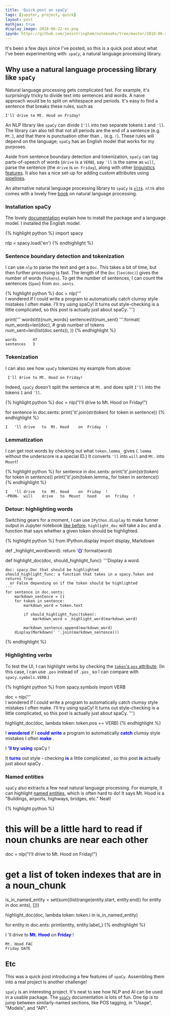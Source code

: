 ```yaml
---
title: 'Quick post on spaCy'
tags: [jupyter, project, quick]
layout: post
mathjax: true
display_image: 2018-06-22-ex.png
ipynb: https://github.com/jessstringham/notebooks/tree/master/2018-06-22-spacy.ipynb
---
```





It's been a few days since I've posted, so this is a quick post about what I've been experimenting with: `spaCy`, a natural language processing library.


## Why use a natural language processing library like `spaCy`

Natural language processing gets complicated fast.
For example, it's surprisingly tricky to divide text into sentences and words. A naive approach would be to split on whitespace and periods. It's easy to find a sentence that breaks these rules, such as

    I'll drive to Mt. Hood on Friday!

An NLP library like `spaCy` can divide `I'll` into two separate tokens `I` and `'ll`.  The library can also tell that not all periods are the end of a sentence (e.g. `Mt.`), and that there is punctuation other than `.` (e.g. `!`). These rules will depend on the language; `spaCy` has an English model that works for my purposes.

Aside from sentence boundary detection and tokenization, `spaCy` can tag parts-of-speech of words (`drive` is a `VERB`), say `'ll` is the same as `will`, parse the sentence (the `drive` is `on Friday`), along with other [linguistics features](https://spacy.io/usage/linguistic-features). It also has a nice set-up for adding custom attributes using [pipelines](https://spacy.io/usage/processing-pipelines). 


An alternative natural language processing library to `spaCy` is [`nltk`](https://www.nltk.org). `nltk` also comes with a lovely free [book](https://www.nltk.org/book/) on natural language processing.

### Installation spaCy

The lovely [documentation](https://spacy.io/usage/) explain how to install the package and a language model. I installed the English model.



{% highlight python %}
import spacy

nlp = spacy.load('en')
{% endhighlight %}




### Sentence boundary detection and tokenization

I can use `nlp` to parse the text and get a `Doc`. This takes a bit of time, but then further processing is fast. The length of the `Doc` (`len(doc)`) gives the number of words (`Tokens`). To get the number of sentences, I can count the sentences (`Span`) from `doc.sents`.



{% highlight python %}
doc = nlp('''\
I wondered if I could write a program to automatically catch clumsy style mistakes I often make.
I'll try using spaCy!
It turns out style-checking is a little complicated, so this post is actually just about spaCy.
''')

print('''
words\t\t{num_words}
sentences\t{num_sent}
'''.format(
    num_words=len(doc),  # grab number of tokens
    num_sent=len(list(doc.sents)),
))
{% endhighlight %}




    words		47
    sentences	3

### Tokenization

I can also see how `spaCy` tokenizes my example from above:

     I'll drive to Mt. Hood on Friday!
     
Indeed, `spaCy` doesn't split the sentence at `Mt.` and does split `I'll` into the tokens `I` and `'ll`.



{% highlight python %}
doc = nlp("I'll drive to Mt. Hood on Friday!")

for sentence in doc.sents:
    print('\t'.join(str(token) for token in sentence))
{% endhighlight %}




    I	'll	drive	to	Mt.	Hood	on	Friday	!

### Lemmatization

I can get root words by checking out what `token.lemma_` gives (`.lemma` without the underscore is a special ID.)
It converts `'ll` into `will` and `Mt.` into `Mount`!



{% highlight python %}
for sentence in doc.sents:
    print('\t'.join(str(token) for token in sentence))
    print('\t'.join(token.lemma_ for token in sentence))
{% endhighlight %}




    I	'll	drive	to	Mt.	Hood	on	Friday	!
    -PRON-	will	drive	to	Mount	hood	on	friday	!

### Detour: highlighting words

Switching gears for a moment, I can use `IPython.display` to make funner output in Jupyter notebook [like before](https://jessicastringham.net/2018/05/07/reading-jupyter-notebooks-into-Python.html). `highlight_doc` will take a `Doc` and a function that says whether a given token should be highlighted.



{% highlight python %}
from IPython.display import display, Markdown


def _highlight_word(word):
    return '<span style="color:blue">**{}**</span>'.format(word)

def highlight_doc(doc, should_highlight_func):
    '''Display a word.

    doc: spacy.Doc that should be highlighted
    should_highlight_func: a function that takes in a spacy.Token and returns True
      or False depending on if the token should be highlighted
    '''
    for sentence in doc.sents:
        markdown_sentence = []
        for token in sentence:
            markdown_word = token.text

            if should_highlight_func(token):
                markdown_word = _highlight_word(markdown_word)

            markdown_sentence.append(markdown_word)
        display(Markdown(' '.join(markdown_sentence)))
{% endhighlight %}




### Highlighting verbs

To test the UI, I can highlight verbs by checking the [`token`'s `pos` attribute](https://spacy.io/api/annotation#pos-tagging). (In this case, I can use `.pos` instead of `.pos_` so I can compare with `spacy.symbols.VERB`.)



{% highlight python %}
from spacy.symbols import VERB

doc = nlp('''\
I wondered if I could write a program to automatically catch clumsy style mistakes I often make.
I'll try using spaCy!
It turns out style-checking is a little complicated, so this post is actually just about spaCy.
''')

highlight_doc(doc, lambda token: token.pos == VERB)
{% endhighlight %}




I <span style="color:blue">**wondered**</span> if I <span style="color:blue">**could**</span> <span style="color:blue">**write**</span> a program to automatically <span style="color:blue">**catch**</span> clumsy style mistakes I often <span style="color:blue">**make**</span> . 

I <span style="color:blue">**'ll**</span> <span style="color:blue">**try**</span> <span style="color:blue">**using**</span> spaCy ! 

It <span style="color:blue">**turns**</span> out style - checking <span style="color:blue">**is**</span> a little complicated , so this post <span style="color:blue">**is**</span> actually just about spaCy . 

### Named entities

`spaCy` also extracts a few neat natural language processing. For example, it can highlight [named entities](https://spacy.io/usage/linguistic-features#section-named-entities), which is often hard to do!
It says Mt. Hood is a "Buildings, airports, highways, bridges, etc." Neat!



{% highlight python %}
# this will be a little hard to read if noun chunks are near each other
doc = nlp("I'll drive to Mt. Hood on Friday!")

# get a list of token indexes that are in a noun_chunk
is_in_named_entity = set(sum((list(range(entity.start, entity.end)) for entity in doc.ents), []))

highlight_doc(doc, lambda token: token.i in is_in_named_entity)

for entity in doc.ents:
    print(entity, entity.label_)
{% endhighlight %}




I 'll drive to <span style="color:blue">**Mt.**</span> <span style="color:blue">**Hood**</span> on <span style="color:blue">**Friday**</span> !

    Mt. Hood FAC
    Friday DATE

## Etc

This was a quick post introducing a few features of `spaCy`. Assembling them into a real project is another challenge!

`spaCy` is an interesting project. It's neat to see how NLP and AI can be used in a usable package. 
The [`spaCy`](https://spacy.io) documentation is lots of fun. One tip is to jump between similarly-named sections, like POS tagging, in "Usage", "Models", and "API".